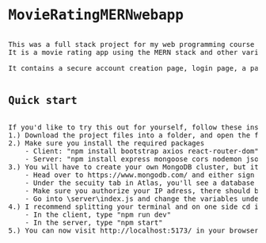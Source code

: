 <pre>
<h1>MovieRatingMERNwebapp</h1>
This was a full stack project for my web programming course at Rowan in the spring of 2024
It is a movie rating app using the MERN stack and other various technologies like vite, axios, cors, bcrypt, jwts

It contains a secure account creation page, login page, a page for all CRUD operations, about page and dummy contact us page

<h2>Quick start</h2>
If you'd like to try this out for yourself, follow these instructions:
1.) Download the project files into a folder, and open the folder in your IDE
2.) Make sure you install the required packages
    - Client: "npm install bootstrap axios react-router-dom"
    - Server: "npm install express mongoose cors nodemon jsonwebtoken bcrypt cookie-parser"
3.) You will have to create your own MongoDB cluster, but it is fairly simple to set up. 
    - Head over to https://www.mongodb.com/ and either sign in or sign up, create a cluster and call it whatever you'd like.
    - Under the secuity tab in Atlas, you'll see a database access button where you can create a new database user, set one up with a user/pass of your choosing
    - Make sure you authorize your IP adress, there should be a yellow warning popup towards the top of the screen if your IP isn't authorized for the cluster
    - Go into \server\index.js and change the variables under the "Mongo" comment to your values, should be around line 12
4.) I recommend splitting your terminal and on one side cd into \client and cd into \server on the other
    - In the client, type "npm run dev"
    - In the server, type "npm start"
5.) You can now visit http://localhost:5173/ in your browser to see the website in action!
</pre>
